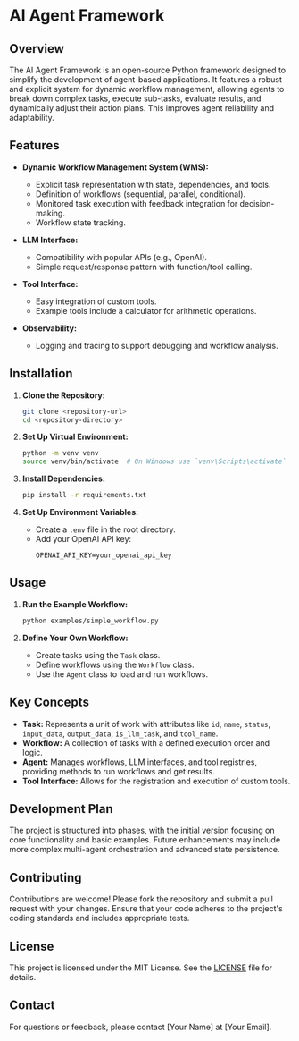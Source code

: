 # AI Agent Framework

## Overview

The AI Agent Framework is an open-source Python framework designed to simplify the development of agent-based applications. It features a robust and explicit system for dynamic workflow management, allowing agents to break down complex tasks, execute sub-tasks, evaluate results, and dynamically adjust their action plans. This improves agent reliability and adaptability.

## Features

- **Dynamic Workflow Management System (WMS):**
  - Explicit task representation with state, dependencies, and tools.
  - Definition of workflows (sequential, parallel, conditional).
  - Monitored task execution with feedback integration for decision-making.
  - Workflow state tracking.

- **LLM Interface:**
  - Compatibility with popular APIs (e.g., OpenAI).
  - Simple request/response pattern with function/tool calling.

- **Tool Interface:**
  - Easy integration of custom tools.
  - Example tools include a calculator for arithmetic operations.

- **Observability:**
  - Logging and tracing to support debugging and workflow analysis.

## Installation

1. **Clone the Repository:**
   ```bash
   git clone <repository-url>
   cd <repository-directory>
   ```

2. **Set Up Virtual Environment:**
   ```bash
   python -m venv venv
   source venv/bin/activate  # On Windows use `venv\Scripts\activate`
   ```

3. **Install Dependencies:**
   ```bash
   pip install -r requirements.txt
   ```

4. **Set Up Environment Variables:**
   - Create a `.env` file in the root directory.
   - Add your OpenAI API key:
     ```
     OPENAI_API_KEY=your_openai_api_key
     ```

## Usage

1. **Run the Example Workflow:**
   ```bash
   python examples/simple_workflow.py
   ```

2. **Define Your Own Workflow:**
   - Create tasks using the `Task` class.
   - Define workflows using the `Workflow` class.
   - Use the `Agent` class to load and run workflows.

## Key Concepts

- **Task:** Represents a unit of work with attributes like `id`, `name`, `status`, `input_data`, `output_data`, `is_llm_task`, and `tool_name`.
- **Workflow:** A collection of tasks with a defined execution order and logic.
- **Agent:** Manages workflows, LLM interfaces, and tool registries, providing methods to run workflows and get results.
- **Tool Interface:** Allows for the registration and execution of custom tools.

## Development Plan

The project is structured into phases, with the initial version focusing on core functionality and basic examples. Future enhancements may include more complex multi-agent orchestration and advanced state persistence.

## Contributing

Contributions are welcome! Please fork the repository and submit a pull request with your changes. Ensure that your code adheres to the project's coding standards and includes appropriate tests.

## License

This project is licensed under the MIT License. See the [LICENSE](LICENSE) file for details.

## Contact

For questions or feedback, please contact [Your Name] at [Your Email]. 